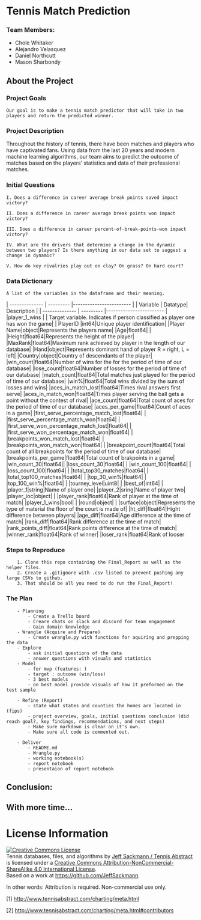 # Tennis Match Prediction

### Team Members: 
- Chole Whitaker 
- Alejandro Velasquez 
- Daniel Northcutt 
- Mason Sharbondy

##  About the Project

### Project Goals

    Our goal is to make a tennis match predictor that will take in two players and return the predicted winner. 

### Project Description 

 Throughout the history of tennis, there have been matches and players who have captivated fans.  Using data from the last 20 years and modern machine learning algorithms, our team aims to predict the outcome of matches based on the players’ statistics and data of their professional matches.

### Initial Questions

    I. Does a difference in career average break points saved impact victory?

    II. Does a difference in career average break points won impact victory?

    III. Does a difference in career percent-of-break-points-won impact victory?

    IV. What are the drivers that determine a change in the dynamic between two players? Is there anything in our data set to suggest a change in dynamic?

    V. How do key rivalries play out on clay? On grass? On hard court?

### Data Dictionary
    A list of the variables in the dataframe and their meaning. 

| -------------- | --------- |------------------------ |
| Variable       | Datatype| Description               |
| -------------- | --------- |------------------------ |
|player_1_wins   |           | Target variable. Indicates if person  classified as player one has won the game|
| PlayerID    |int64|Unique player identification| 
|Player Name|object|Represents the players name| 
|Age|float64|                         | 
|Height|float64|Represents the height of the player| 
|MaxRank|float64|Maximum rank achieved by player in the length of our database| 
|Hand|object|Represents dominant hand of player R = right, L = left| 
|Country|object|Country of descendants of the player| 
|win_count|float64|Number of wins for the for the period of time of our database|
|lose_count|float64|Number of losses for the period of time of our database| 
|match_count|float64|Total matches just played for the period of time of our database| 
|win%|float64|Total wins divided by the sum of losses and wins| 
|aces_in_match_lost|float64|Times rival answers first serve| 
|aces_in_match_won|float64|Times player serving the ball gets a point without the contest of rival| 
|ace_count|float64|Total count of aces for the period of time of our database| 
|aces_per_game|float64|Count of aces in a game| 
|first_serve_percentage_match_lost|float64|                         | 
|first_serve_percentage_match_won|float64|                         | 
|first_serve_won_percentage_match_lost|float64|                         | 
|first_serve_won_percentage_match_won|float64|                         | 
|breakpoints_won_match_lost|float64|                         | 
|breakpoints_won_match_won|float64|                         | 
|breakpoint_count|float64|Total count of all breakpoints for the period of time of our database| 
|breakpoints_per_game|float64|Total count of brakpoints in a game| 
|win_count_30|float64|| 
|loss_count_30|float64|                         | 
|win_count_100|float64|                         | 
|loss_count_100|float64|                         | 
|total_top30_matches|float64|                         | 
|total_top100_matches|float64|                         | 
|top_30_win%|float64|                         | 
|top_100_win%|float64|                         | 
|tourney_level|uint8|                         | 
|best_of|int64|                         | 
|player_1|string|Name of player one| 
|player_2|sring|Name of player two| 
|player_ioc|object|                         | 
|player_rank|float64|Rank of player at the time of match| 
|player_1_wins|bool|                         | 
|round|object|                         | 
|surface|object|Represents the type of material the floor of the court is made of| 
|ht_diff|float64|Hight difference between players| 
|age_diff|float64|Age difference at the time of match| 
|rank_diff|float64|Rank difference at the time of match| 
|rank_points_diff|float64|Rank points difference at the time of match| 
|winner_rank|float64|Rank of winner| 
|loser_rank|float64|Rank of looser

  

### Steps to Reproduce 

        1. Clone this repo containing the Final_Report as well as the helper files.
        2. Create a .gitignore with .csv listed to prevent pushing any large CSVs to github. 
        3. That should be all you need to do run the Final_Report!

### The Plan 
        - Planning
            - Create a Trello board
            - Creare chats on slack and discord for team engagement
            - Gain domain knowledge
        - Wrangle (Acquire and Prepare)
            - Create wrangle.py with functions for aquiring and prepping the data
        - Explore
            - ask initial questions of the data
            - answer questions with visuals and statistics 
        - Model
            - for mvp (features: )
            - target : outcome (win/loss)
            - 3 best models
            - on best model provide visuals of how it preformed on the test sample

        - Refine (Report)
            - state what states and counties the homes are located in (fips)
            - project overview, goals, initial questions conclusion (did reach goal?, key findings, recommendations, and next steps)
            - Make sure markdown is clear on it's own.
            - Make sure all code is commented out. 

        - Deliver
            - README.md
            - Wrangle.py
            - working notebook(s)
            - report notebook
            - presentaion of report notebook

## Conclusion:


## With more time...

# License Information

<a rel="license" href="http://creativecommons.org/licenses/by-nc-sa/4.0/"><img alt="Creative Commons License" style="border-width:0" src="https://i.creativecommons.org/l/by-nc-sa/4.0/88x31.png" /></a><br /><span xmlns:dct="http://purl.org/dc/terms/" href="http://purl.org/dc/dcmitype/Dataset" property="dct:title" rel="dct:type">Tennis databases, files, and algorithms</span> by <a xmlns:cc="http://creativecommons.org/ns#" href="http://www.tennisabstract.com/" property="cc:attributionName" rel="cc:attributionURL">Jeff Sackmann / Tennis Abstract</a> is licensed under a <a rel="license" href="http://creativecommons.org/licenses/by-nc-sa/4.0/">Creative Commons Attribution-NonCommercial-ShareAlike 4.0 International License</a>.<br />Based on a work at <a xmlns:dct="http://purl.org/dc/terms/" href="https://github.com/JeffSackmann" rel="dct:source">https://github.com/JeffSackmann</a>.

In other words: Attribution is required. Non-commercial use only.

[1] http://www.tennisabstract.com/charting/meta.html

[2] http://www.tennisabstract.com/charting/meta.html#contributors